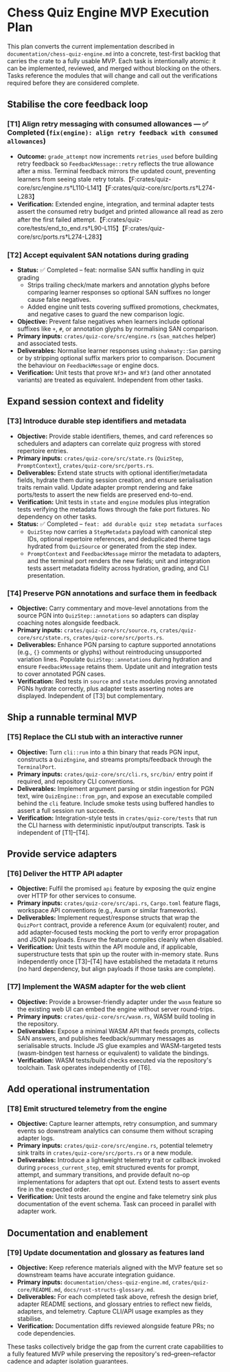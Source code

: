 # Chess Quiz Engine MVP Execution Plan

This plan converts the current implementation described in
`documentation/chess-quiz-engine.md` into a concrete, test-first backlog that
carries the crate to a fully usable MVP. Each task is intentionally atomic: it
can be implemented, reviewed, and merged without blocking on the others. Tasks
reference the modules that will change and call out the verifications required
before they are considered complete.

## Stabilise the core feedback loop

### [T1] Align retry messaging with consumed allowances — ✅ Completed (`fix(engine): align retry feedback with consumed allowances`)
- **Outcome:** `grade_attempt` now increments `retries_used` before building
  retry feedback so `FeedbackMessage::retry` reflects the true allowance after a
  miss. Terminal feedback mirrors the updated count, preventing learners from
  seeing stale retry totals.【F:crates/quiz-core/src/engine.rs†L110-L141】【F:crates/quiz-core/src/ports.rs†L274-L283】
- **Verification:** Extended engine, integration, and terminal adapter tests
  assert the consumed retry budget and printed allowance all read as zero after
  the first failed attempt.【F:crates/quiz-core/tests/end_to_end.rs†L90-L115】【F:crates/quiz-core/src/ports.rs†L274-L283】

### [T2] Accept equivalent SAN notations during grading
- **Status:** ✅ Completed – feat: normalise SAN suffix handling in quiz grading
  - Strips trailing check/mate markers and annotation glyphs before comparing
    learner responses so optional SAN suffixes no longer cause false negatives.
  - Added engine unit tests covering suffixed promotions, checkmates, and
    negative cases to guard the new comparison logic.
- **Objective:** Prevent false negatives when learners include optional suffixes
  like `+`, `#`, or annotation glyphs by normalising SAN comparison.
- **Primary inputs:** `crates/quiz-core/src/engine.rs` (`san_matches` helper)
  and associated tests.
- **Deliverables:** Normalise learner responses using `shakmaty::San` parsing or
  by stripping optional suffix markers prior to comparison. Document the
  behaviour on `FeedbackMessage` or engine docs.
- **Verification:** Unit tests that prove `Nf3+` and `Nf3` (and other annotated
  variants) are treated as equivalent. Independent from other tasks.

## Expand session context and fidelity

### [T3] Introduce durable step identifiers and metadata
- **Objective:** Provide stable identifiers, themes, and card references so
  schedulers and adapters can correlate quiz progress with stored repertoire
  entries.
- **Primary inputs:** `crates/quiz-core/src/state.rs` (`QuizStep`, `PromptContext`),
  `crates/quiz-core/src/ports.rs`.
- **Deliverables:** Extend state structs with optional identifier/metadata
  fields, hydrate them during session creation, and ensure serialisation traits
  remain valid. Update adapter prompt rendering and fake ports/tests to assert
  the new fields are preserved end-to-end.
- **Verification:** Unit tests in `state` and `engine` modules plus integration
  tests verifying the metadata flows through the fake port fixtures. No
  dependency on other tasks.
- **Status:** ✅ Completed – `feat: add durable quiz step metadata surfaces`
  - `QuizStep` now carries a `StepMetadata` payload with canonical step IDs,
    optional repertoire references, and deduplicated theme tags hydrated from
    `QuizSource` or generated from the step index.
  - `PromptContext` and `FeedbackMessage` mirror the metadata to adapters, and
    the terminal port renders the new fields; unit and integration tests assert
    metadata fidelity across hydration, grading, and CLI presentation.

### [T4] Preserve PGN annotations and surface them in feedback
- **Objective:** Carry commentary and move-level annotations from the source PGN
  into `QuizStep::annotations` so adapters can display coaching notes alongside
  feedback.
- **Primary inputs:** `crates/quiz-core/src/source.rs`, `crates/quiz-core/src/state.rs`,
  `crates/quiz-core/src/ports.rs`.
- **Deliverables:** Enhance PGN parsing to capture supported annotations (e.g.,
  `{}` comments or glyphs) without reintroducing unsupported variation lines.
  Populate `QuizStep::annotations` during hydration and ensure `FeedbackMessage`
  retains them. Update unit and integration tests to cover annotated PGN cases.
- **Verification:** Red tests in `source` and `state` modules proving annotated
  PGNs hydrate correctly, plus adapter tests asserting notes are displayed.
  Independent of [T3] but complementary.

## Ship a runnable terminal MVP

### [T5] Replace the CLI stub with an interactive runner
- **Objective:** Turn `cli::run` into a thin binary that reads PGN input,
  constructs a `QuizEngine`, and streams prompts/feedback through the
  `TerminalPort`.
- **Primary inputs:** `crates/quiz-core/src/cli.rs`, `src/bin/` entry point if
  required, and repository CLI conventions.
- **Deliverables:** Implement argument parsing or stdin ingestion for PGN text,
  wire `QuizEngine::from_pgn`, and expose an executable compiled behind the
  `cli` feature. Include smoke tests using buffered handles to assert a full
  session run succeeds.
- **Verification:** Integration-style tests in `crates/quiz-core/tests` that run
  the CLI harness with deterministic input/output transcripts. Task is
  independent of [T1]–[T4].

## Provide service adapters

### [T6] Deliver the HTTP API adapter
- **Objective:** Fulfil the promised `api` feature by exposing the quiz engine
  over HTTP for other services to consume.
- **Primary inputs:** `crates/quiz-core/src/api.rs`, `Cargo.toml` feature flags,
  workspace API conventions (e.g., Axum or similar frameworks).
- **Deliverables:** Implement request/response structs that wrap the
  `QuizPort` contract, provide a reference Axum (or equivalent) router, and add
  adapter-focused tests mocking the port to verify error propagation and JSON
  payloads. Ensure the feature compiles cleanly when disabled.
- **Verification:** Unit tests within the API module and, if applicable,
  superstructure tests that spin up the router with in-memory state. Runs
  independently once [T3]–[T4] have established the metadata it returns (no hard
  dependency, but align payloads if those tasks are complete).

### [T7] Implement the WASM adapter for the web client
- **Objective:** Provide a browser-friendly adapter under the `wasm` feature so
  the existing web UI can embed the engine without server round-trips.
- **Primary inputs:** `crates/quiz-core/src/wasm.rs`, WASM build tooling in the
  repository.
- **Deliverables:** Expose a minimal WASM API that feeds prompts, collects SAN
  answers, and publishes feedback/summary messages as serialisable structs.
  Include JS glue examples and WASM-targeted tests (wasm-bindgen test harness or
  equivalent) to validate the bindings.
- **Verification:** WASM tests/build checks executed via the repository's
  toolchain. Task operates independently of [T6].

## Add operational instrumentation

### [T8] Emit structured telemetry from the engine
- **Objective:** Capture learner attempts, retry consumption, and summary events
  so downstream analytics can consume them without scraping adapter logs.
- **Primary inputs:** `crates/quiz-core/src/engine.rs`, potential telemetry sink
  traits in `crates/quiz-core/src/ports.rs` or a new module.
- **Deliverables:** Introduce a lightweight telemetry trait or callback invoked
  during `process_current_step`, emit structured events for prompt, attempt, and
  summary transitions, and provide default no-op implementations for adapters
  that opt out. Extend tests to assert events fire in the expected order.
- **Verification:** Unit tests around the engine and fake telemetry sink plus
  documentation of the event schema. Task can proceed in parallel with adapter
  work.

## Documentation and enablement

### [T9] Update documentation and glossary as features land
- **Objective:** Keep reference materials aligned with the MVP feature set so
  downstream teams have accurate integration guidance.
- **Primary inputs:** `documentation/chess-quiz-engine.md`, `crates/quiz-core/README.md`,
  `docs/rust-structs-glossary.md`.
- **Deliverables:** For each completed task above, refresh the design brief,
  adapter README sections, and glossary entries to reflect new fields, adapters,
  and telemetry. Capture CLI/API usage examples as they stabilise.
- **Verification:** Documentation diffs reviewed alongside feature PRs; no code
  dependencies.

These tasks collectively bridge the gap from the current crate capabilities to a
fully featured MVP while preserving the repository's red–green–refactor cadence
and adapter isolation guarantees.
